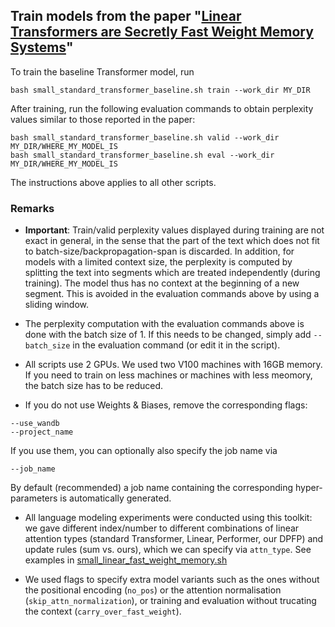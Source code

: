 ## Train models from the paper "[Linear Transformers are Secretly Fast Weight Memory Systems]()"

To train the baseline Transformer model, run
```
bash small_standard_transformer_baseline.sh train --work_dir MY_DIR
```

After training, run the following evaluation commands to obtain perplexity values similar to those reported in the paper:
```
bash small_standard_transformer_baseline.sh valid --work_dir MY_DIR/WHERE_MY_MODEL_IS  
bash small_standard_transformer_baseline.sh eval --work_dir MY_DIR/WHERE_MY_MODEL_IS
```

The instructions above applies to all other scripts.

### Remarks
* **Important**: Train/valid perplexity values displayed during training are not exact in general,
in the sense that the part of the text which does not fit to batch-size/backpropagation-span is discarded.
In addition, for models with a limited context size,
the perplexity is computed by splitting the text into segments which are treated independently (during training).
The model thus has no context at the beginning of a new segment.
This is avoided in the evaluation commands above by using a sliding window.

* The perplexity computation with the evaluation commands above is done with the batch size of 1. If this needs to be changed, simply add `--batch_size` in the evaluation command (or edit it in the script).

* All scripts use 2 GPUs. We used two V100 machines with 16GB memory.
If you need to train on less machines or machines with less meomory, the batch size has to be reduced.

* If you do not use Weights & Biases, remove the corresponding flags:
```
--use_wandb 
--project_name 
```
If you use them, you can optionally also specify the job name via
```
--job_name
```
By default (recommended) a job name containing the corresponding hyper-parameters is automatically generated.

* All language modeling experiments were conducted using this toolkit:
we gave different index/number to different combinations of
linear attention types (standard Transformer, Linear, Performer, our DPFP) and update rules (sum vs. ours),
which we can specify via `attn_type`. See examples in [small_linear_fast_weight_memory.sh](https://github.com/IDSIA/lmtool-fwms/blob/master/example_scripts/small_linear_fast_weight_memory.sh)

* We used flags to specify extra model variants such as the ones without the positional encoding (`no_pos`) or the attention normalisation (`skip_attn_normalization`), or training and evaluation without trucating the context (`carry_over_fast_weight`).

